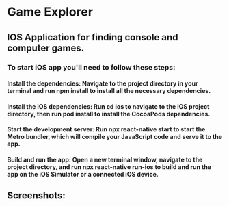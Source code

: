 # Game Explorer
## IOS Application for finding console and computer games.

### To start iOS app you'll need to follow these steps:
#### Install the dependencies: Navigate to the project directory in your terminal and run npm install to install all the necessary dependencies.

#### Install the iOS dependencies: Run cd ios to navigate to the iOS project directory, then run pod install to install the CocoaPods dependencies.

#### Start the development server: Run npx react-native start to start the Metro bundler, which will compile your JavaScript code and serve it to the app.

#### Build and run the app: Open a new terminal window, navigate to the project directory, and run npx react-native run-ios to build and run the app on the iOS Simulator or a connected iOS device.

## Screenshots:
